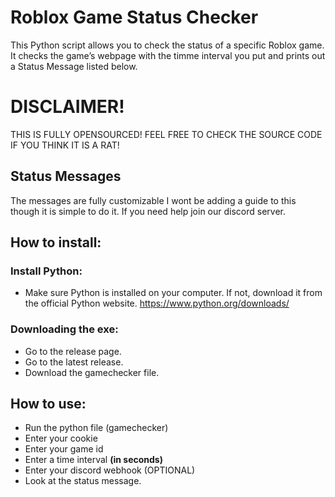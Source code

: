 # Roblox Game Status Checker
This Python script allows you to check the status of a specific Roblox game. It checks the game’s webpage with the timme interval you put and prints out a Status Message listed below.

# DISCLAIMER!
THIS IS FULLY OPENSOURCED! 
FEEL FREE TO CHECK THE SOURCE CODE IF YOU THINK IT IS A RAT!

## Status Messages
The messages are fully customizable I wont be adding a guide to this though it is simple to do it. If you need help join our discord server.

## How to install:

### Install Python:
- Make sure Python is installed on your computer. If not, download it from the official Python website.
https://www.python.org/downloads/

### Downloading the exe:
- Go to the release page.
- Go to the latest release.
- Download the gamechecker file.

## How to use:
- Run the python file (gamechecker)
- Enter your cookie
- Enter your game id
- Enter a time interval **(in seconds)**
- Enter your discord webhook (OPTIONAL)
- Look at the status message.
